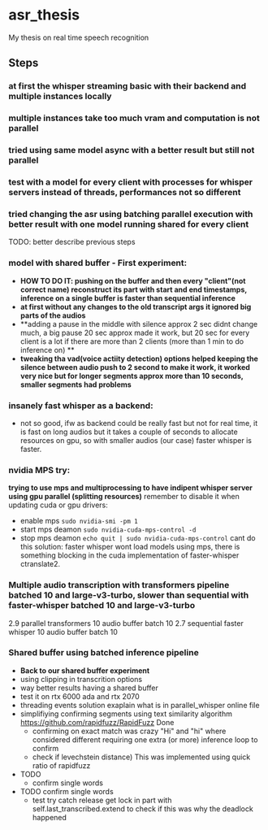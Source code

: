 # asr_thesis
My thesis on real time speech recognition

## Steps 

### at first the whisper streaming basic with their backend and multiple instances locally  

### multiple instances take too much vram and computation is not parallel 

### tried using same model async with a better result but still not parallel 

### test with a model for every client with processes for whisper servers instead of threads, performances not so different 

### tried changing the asr using batching parallel execution with better result with one model running shared for every client

TODO: better describe previous steps 
### model with shared buffer - First experiment:
- **HOW TO DO IT: pushing on the buffer and then every "client"(not correct name) reconstruct its part with start and end timestamps, inference on a single buffer is faster than sequential inference**
- **at first without any changes to the old transcript args it ignored big parts of the audios**
- **adding a pause in the middle with silence approx 2 sec didnt change much, a big pause 20 sec approx made it work, but 20 sec for every client is a lot if there are more than 2 clients (more than 1 min to do inference on) **
- **tweaking tha vad(voice actiity detection) options helped keeping the silence between audio push to 2 second to make it work, it worked very nice but for longer segments approx more than 10 seconds, smaller segments had problems**

### insanely fast whisper as a backend: 
- not so good, ifw as backend could be really fast but not for real time, it is fast on long audios but it takes a couple of seconds to allocate resources on gpu, so with smaller audios (our case) faster whisper is faster. 

### nvidia MPS try:
**trying to use mps and multiprocessing to have indipent whisper server using gpu parallel (splitting resources)**
remember to disable it when updating cuda or gpu drivers:
  - enable mps ```sudo nvidia-smi -pm 1```   
  - start mps deamon ```sudo nvidia-cuda-mps-control -d``` 
  - stop mps deamon ```echo quit | sudo nvidia-cuda-mps-control```
cant do this solution: faster whisper wont load models using mps, there is something blocking in the cuda implementation of faster-whisper ctranslate2.

### Multiple audio transcription with transformers pipeline batched 10 and large-v3-turbo, slower than sequential with faster-whisper batched 10 and large-v3-turbo
2.9 parallel transformers 10 audio buffer batch 10
2.7 sequential faster whisper 10 audio buffer batch 10

### Shared buffer using batched inference pipeline
- **Back to our shared buffer experiment**
- using clipping in transcrition options
- way better results having a shared buffer
- test it on rtx 6000 ada and rtx 2070
- threading events solution exaplain what is in parallel_whisper online file 
- simplifiying confirming segments using text similarity algorithm https://github.com/rapidfuzz/RapidFuzz Done
  - confirming on exact match was crazy "Hi" and "hi" where considered different requiring one extra (or more) inference loop to confirm 
  - check if levechstein distance) This was implemented using quick ratio of rapidfuzz   
- TODO
  - confirm single words
- TODO confirm single words
  -  test try catch release get lock in part with self.last_transcribed.extend to check if this was why the deadlock happened 

